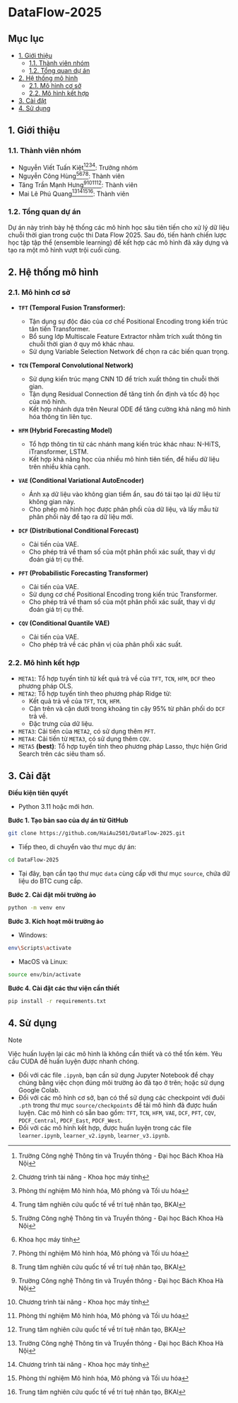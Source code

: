 # DataFlow-2025

## Mục lục

- [1. Giới thiệu](#1-giới-thiệu)
  - [1.1. Thành viên nhóm](#11-thành-viên-nhóm)
  - [1.2. Tổng quan dự án](#12-tổng-quan-dự-án)
- [2. Hệ thống mô hình](#2-hệ-thống-mô-hình)
  - [2.1. Mô hình cơ sở](#21-mô-hình-cơ-sở)
  - [2.2. Mô hình kết hợp](#22-mô-hình-kết-hợp)
- [3. Cài đặt](#3-cài-đặt)
- [4. Sử dụng](#4-sử-dụng)

## 1. Giới thiệu

### 1.1. Thành viên nhóm

- Nguyễn Viết Tuấn Kiệt[^1][^2][^4][^5]: Trưởng nhóm
- Nguyễn Công Hùng[^1][^3][^4][^5]: Thành viên
- Tăng Trần Mạnh Hưng[^1][^2][^4][^5]: Thành viên
- Mai Lê Phú Quang[^1][^2][^4][^5]: Thành viên

[^1]: Trường Công nghệ Thông tin và Truyền thông - Đại học Bách Khoa Hà Nội
[^2]: Chương trình tài năng - Khoa học máy tính
[^3]: Khoa học máy tính
[^4]: Phòng thí nghiệm Mô hình hóa, Mô phỏng và Tối ưu hóa
[^5]: Trung tâm nghiên cứu quốc tế về trí tuệ nhân tạo, BKAI

### 1.2. Tổng quan dự án

Dự án này trình bày hệ thống các mô hình học sâu tiên tiến cho xử lý dữ liệu chuỗi thời gian trong cuộc thi Data Flow 2025. Sau đó, tiến hành chiến lược học tập tập thể (ensemble learning) để kết hợp các mô hình đã xây dựng và tạo ra một mô hình vượt trội cuối cùng.

## 2. Hệ thống mô hình

### 2.1. Mô hình cơ sở

- **`TFT` (Temporal Fusion Transformer):**

  - Tận dụng sự độc đáo của cơ chế Positional Encoding trong kiến trúc tân tiến Transformer.
  - Bổ sung lớp Multiscale Feature Extractor nhằm trích xuất thông tin chuỗi thời gian ở quy mô khác nhau.
  - Sử dụng Variable Selection Network để chọn ra các biến quan trọng.

- **`TCN` (Temporal Convolutional Network)**

  - Sử dụng kiến trúc mạng CNN 1D để trích xuất thông tin chuỗi thời gian.
  - Tận dụng Residual Connection để tăng tính ổn định và tốc độ học của mô hình.
  - Kết hợp nhánh dựa trên Neural ODE để tăng cường khả năng mô hình hóa thông tin liên tục.

- **`HFM` (Hybrid Forecasting Model)**

  - Tổ hợp thông tin từ các nhánh mang kiến trúc khác nhau: N-HiTS, iTransformer, LSTM.
  - Kết hợp khả năng học của nhiều mô hình tiên tiến, để hiểu dữ liệu trên nhiều khía cạnh.

- **`VAE` (Conditional Variational AutoEncoder)**

  - Ánh xạ dữ liệu vào không gian tiềm ẩn, sau đó tái tạo lại dữ liệu từ không gian này.
  - Cho phép mô hình học được phân phối của dữ liệu, và lấy mẫu từ phân phối này để tạo ra dữ liệu mới.

- **`DCF` (Distributional Conditional Forecast)**

  - Cải tiến của VAE.
  - Cho phép trả về tham số của một phân phối xác suất, thay vì dự đoán giá trị cụ thể.

- **`PFT` (Probabilistic Forecasting Transformer)**

  - Cải tiến của VAE.
  - Sử dụng cơ chế Positional Encoding trong kiến trúc Transformer.
  - Cho phép trả về tham số của một phân phối xác suất, thay vì dự đoán giá trị cụ thể.

- **`CQV` (Conditional Quantile VAE)**
  - Cải tiến của VAE.
  - Cho phép trả về các phân vị của phân phối xác suất.

### 2.2. Mô hình kết hợp

- `META1`: Tổ hợp tuyến tính từ kết quả trả về của `TFT`, `TCN`, `HFM`, `DCF` theo phương pháp OLS.
- `META2`: Tổ hợp tuyến tính theo phương pháp Ridge từ:
  - Kết quả trả về của `TFT`, `TCN`, `HFM`.
  - Cận trên và cận dưới trong khoảng tin cậy 95% từ phân phối do `DCF` trả về.
  - Đặc trưng của dữ liệu.
- `META3`: Cải tiến của `META2`, có sử dụng thêm `PFT`.
- `META4`: Cải tiến từ `META3`, có sử dụng thêm `CQV`.
- `META5` **(best)**: Tổ hợp tuyến tính theo phương pháp Lasso, thực hiện Grid Search trên các siêu tham số.

## 3. Cài đặt

**Điều kiện tiên quyết**

- Python 3.11 hoặc mới hơn.

**Bước 1. Tạo bản sao của dự án từ GitHub**

```bash
git clone https://github.com/HaiAu2501/DataFlow-2025.git
```

- Tiếp theo, di chuyển vào thư mục dự án:

```bash
cd DataFlow-2025
```

- Tại đây, bạn cần tạo thư mục `data` cùng cấp với thư mục `source`, chứa dữ liệu do BTC cung cấp.

**Bước 2. Cài đặt môi trường ảo**

```bash
python -m venv env
```

**Bước 3. Kích hoạt môi trường ảo**

- Windows:

```bash
env\Scripts\activate
```

- MacOS và Linux:

```bash
source env/bin/activate
```

**Bước 4. Cài đặt các thư viện cần thiết**

```bash
pip install -r requirements.txt
```

## 4. Sử dụng

> [!NOTE]  
> Việc huấn luyện lại các mô hình là không cần thiết và có thể tốn kém. Yêu cầu CUDA để huấn luyện được nhanh chóng.

- Đối với các file `.ipynb`, bạn cần sử dụng Jupyter Notebook để chạy chúng bằng việc chọn đúng môi trường ảo đã tạo ở trên; hoặc sử dụng Google Colab.
- Đối với các mô hình cơ sở, bạn có thể sử dụng các checkpoint với đuôi `.pth` trong thư mục `source/checkpoints` để tải mô hình đã được huấn luyện. Các mô hình có sẵn bao gồm: `TFT`, `TCN`, `HFM`, `VAE`, `DCF`, `PFT`, `CQV`, `PDCF_Central`, `PDCF_East`, `PDCF_West`.
- Đối với các mô hình kết hợp, được huấn luyện trong các file `learner.ipynb`, `learner_v2.ipynb`, `learner_v3.ipynb`.
